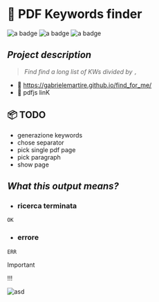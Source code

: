 # 🔎 PDF Keywords finder

<div>
  <img src="https://img.shields.io/badge/react-%2320232a.svg?style=for-the-badge&logo=react&logoColor=%2361DAFB" alt="a badge"/>
  <img src="https://img.shields.io/badge/typescript-%23007ACC.svg?style=for-the-badge&logo=typescript&logoColor=white" alt="a badge"/>
  <img src="https://img.shields.io/badge/Supabase-3ECF8E?style=for-the-badge&logo=supabase&logoColor=white" alt="a badge"/>
</div>

## ***Project description***
> _Find find a long list of KWs divided by `,`_

- 🔗 https://gabrielemartire.github.io/find_for_me/
- 📌 pdfjs linK

## 📦 TODO
- generazione keywords
- chose separator
- pick single pdf page
- pick paragraph
- show page

## ***What this output means?***
- ### ricerca terminata
```JS
OK
```
- ### errore
```JS
ERR
```

> [!IMPORTANT]
> !!!

![asd](https://media2.giphy.com/media/v1.Y2lkPTc5MGI3NjExaXhjbGhvd3NjaGI0YmxxcGYxZmx5ZTcydjI0b3AzaWF4cHZ5cGU2ZCZlcD12MV9pbnRlcm5hbF9naWZfYnlfaWQmY3Q9cw/KsBC8HSDKs3MC03Xf2/giphy.gif)